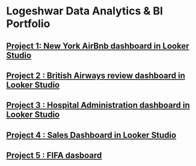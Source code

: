 # Logeshwar Data Analytics & BI Portfolio

## [Project 1: New York AirBnb dashboard in Looker Studio](https://lookerstudio.google.com/reporting/dbd57e6a-33e0-40d1-90b6-52002da34ba3)

## [Project 2 : British Airways review dashboard in Looker Studio](https://lookerstudio.google.com/reporting/200238d2-de02-4b28-ba09-19a8b55afa3a/page/J3y1D)

## [Project 3 : Hospital Administration dashboard in Looker Studio](https://lookerstudio.google.com/reporting/142a3a16-ec1e-44ee-a329-deb96d87d706/page/p_jdqj8xychd)

## [Project 4 : Sales Dashboard in Looker Studio](https://lookerstudio.google.com/embed/reporting/c18b1fc9-96c3-4294-912b-9ca980991e3e/page/4UAxD)

## [Project 5 : FIFA dasboard](https://lookerstudio.google.com/s/v7053G9t44E)
